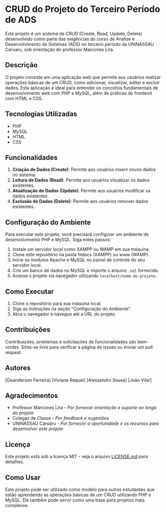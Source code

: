 
# CRUD do Projeto do Terceiro Período de ADS

Este projeto é um sistema de CRUD (Create, Read, Update, Delete) desenvolvido como parte das exigências do curso de Análise e Desenvolvimento de Sistemas (ADS) no terceiro período da UNINASSAU Caruaru, sob orientação do professor Marcones Lira.

## Descrição

O projeto consiste em uma aplicação web que permite aos usuários realizar operações básicas de um CRUD, como adicionar, visualizar, editar e excluir dados. Esta aplicação é ideal para entender os conceitos fundamentais de desenvolvimento web com PHP e MySQL, além de práticas de frontend com HTML e CSS.

## Tecnologias Utilizadas

- PHP
- MySQL
- HTML
- CSS

## Funcionalidades

1. **Criação de Dados (Create)**: Permite aos usuários inserir novos dados no sistema.
2. **Leitura de Dados (Read)**: Permite aos usuários visualizar os dados existentes.
3. **Atualização de Dados (Update)**: Permite aos usuários modificar os dados existentes.
4. **Exclusão de Dados (Delete)**: Permite aos usuários remover dados existentes.

## Configuração do Ambiente

Para executar este projeto, você precisará configurar um ambiente de desenvolvimento PHP e MySQL. Siga estes passos:

1. Instale um servidor local como XAMPP ou WAMP em sua máquina.
2. Clone este repositório na pasta htdocs (XAMPP) ou www (WAMP).
3. Inicie os módulos Apache e MySQL no painel de controle do seu servidor local.
4. Crie um banco de dados no MySQL e importe o arquivo `.sql` fornecido.
5. Acesse o projeto via navegador utilizando `localhost/nome-do-projeto`.

## Como Executar

1. Clone o repositório para sua máquina local.
2. Siga as instruções na seção "Configuração do Ambiente".
3. Abra o navegador e navegue até a URL do projeto.

## Contribuições

Contribuições, problemas e solicitações de funcionalidades são bem-vindas. Sinta-se livre para verificar a página de issues ou enviar um pull request.

## Autores

[Geanderson Ferreira]
[Viviane Raquel]
[Alessandro Sousa]
[João Vilar]

## Agradecimentos

- Professor Marcones Lira - *Por fornecer orientação e suporte ao longo do projeto*
- Colegas de Classe - *Por feedback e sugestões*
- UNINASSAU Caruaru - *Por fornecer a oportunidade e os recursos para desenvolver este projeto*

## Licença

Este projeto está sob a licença MIT - veja o arquivo [LICENSE.md](LINK_PARA_LICENSE) para detalhes.

## Como Usar

Este projeto pode ser utilizado como modelo para outros estudantes que estão aprendendo as operações básicas de um CRUD utilizando PHP e MySQL. Ele também pode servir como uma base para projetos mais complexos.

